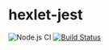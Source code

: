 # hexlet-jest
![Node.js CI](https://github.com/AlexeyRyabchikov/hexlet-jest/workflows/Node.js%20CI/badge.svg)
[![Build Status](https://travis-ci.org/AlexeyRyabchikov/hexlet-jest.svg?branch=master)](https://travis-ci.org/AlexeyRyabchikov/hexlet-jest)
